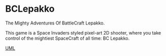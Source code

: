 # BCLepakko
The Mighty Adventures Of BattleCraft Lepakko.

This game is a Space Invaders styled pixel-art 2D shooter, where you take control of the mightiest SpaceCraft of all time: BC Lepakko.

[UML](BCLepakkoUML.jpg)

